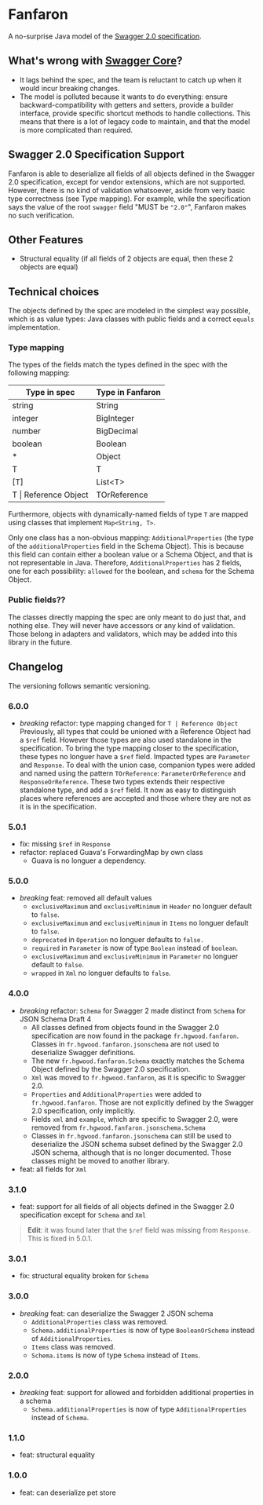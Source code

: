 # Fanfaron

A no-surprise Java model of the [Swagger 2.0 specification](https://github.com/swagger-api/swagger-spec/blob/master/versions/2.0.md).

## What's wrong with [Swagger Core](https://github.com/swagger-api/swagger-core)?

- It lags behind the spec, and the team is reluctant to catch up when it would incur breaking changes.
- The model is polluted because it wants to do everything: ensure backward-compatibility with getters and setters,
provide a builder interface, provide specific shortcut methods to handle collections. This means that there is a lot of
legacy code to maintain, and that the model is more complicated than required.

## Swagger 2.0 Specification Support

Fanfaron is able to deserialize all fields of all objects defined in the Swagger 2.0 specification, except for vendor
extensions, which are not supported. However, there is no kind of validation whatsoever, aside from very basic type
correctness (see Type mapping). For example, while the specification says the value of the root `swagger` field "MUST
be `"2.0"`", Fanfaron makes no such verification.

## Other Features

- Structural equality (if all fields of 2 objects are equal, then these 2 objects are equal) 

## Technical choices

The objects defined by the spec are modeled in the simplest way possible, which is as value types: Java classes with
public fields and a correct `equals` implementation.

### Type mapping

The types of the fields match the types defined in the spec with the following mapping:

Type in spec | Type in Fanfaron
------------ | ----------------
string | String
integer | BigInteger
number | BigDecimal
boolean | Boolean
* | Object
T | T
[T] | List\<T\>
T \| Reference Object | TOrReference

Furthermore, objects with dynamically-named fields of type `T` are mapped using classes that implement `Map<String, T>`.

Only one class has a non-obvious mapping: `AdditionalProperties` (the type of the `additionalProperties` field in the 
Schema Object). This is because this field can contain either a boolean value or a Schema Object, and that is not
representable in Java. Therefore, `AdditionalProperties` has 2 fields, one for each possibility: `allowed` for the 
boolean, and `schema` for the Schema Object.

### Public fields??

The classes directly mapping the spec are only meant to do just that, and nothing else. They will never have accessors
or any kind of validation. Those belong in adapters and validators, which may be added into this library in the future.

## Changelog

The versioning follows semantic versioning.

### 6.0.0

- *breaking* refactor: type mapping changed for `T | Reference Object`
Previously, all types that could be unioned with a Reference Object had a `$ref` field. However those types are also
used standalone in the specification. To bring the type mapping closer to the specification, these types no longuer have
a `$ref` field. Impacted types are `Parameter` and `Response`. To deal with the union case, companion types were added
and named using the pattern `TOrReference`: `ParameterOrReference` and `ResponseOrReference`. These two types extends
their respective standalone type, and add a `$ref` field. It now as easy to distinguish places where references are
accepted and those where they are not as it is in the specification.

### 5.0.1

- fix: missing `$ref` in `Response`
- refactor: replaced Guava's ForwardingMap by own class
  - Guava is no longuer a dependency.

### 5.0.0

- *breaking* feat: removed all default values
  - `exclusiveMaximum` and `exclusiveMinimum` in `Header` no longuer default to `false`.
  - `exclusiveMaximum` and `exclusiveMinimum` in `Items` no longuer default to `false`.
  - `deprecated` in `Operation` no longuer defaults to `false.`
  - `required` in `Parameter` is now of type `Boolean` instead of `boolean`.
  - `exclusiveMaximum` and `exclusiveMinimum` in `Parameter` no longuer default to `false`.
  - `wrapped` in `Xml` no longuer defaults to `false`.

### 4.0.0

- *breaking* refactor: `Schema` for Swagger 2 made distinct from `Schema` for JSON Schema Draft 4
  - All classes defined from objects found in the Swagger 2.0 specification are now found in the package
  `fr.hgwood.fanfaron`. Classes in `fr.hgwood.fanfaron.jsonschema` are not used to deserialize Swagger definitions.
  - The new `fr.hgwood.fanfaron.Schema` exactly matches the Schema Object defined by the Swagger 2.0 specification.
  - `Xml` was moved to `fr.hgwood.fanfaron`, as it is specific to Swagger 2.0.
  - `Properties` and `AdditionalProperties` were added to `fr.hgwood.fanfaron`. Those are not explicitly defined by
  the Swagger 2.0 specification, only implicitly.
  - Fields `xml` and `example`, which are specific to Swagger 2.0, were removed from `fr.hgwood.fanfaron.jsonschema.Schema`
  - Classes in `fr.hgwood.fanfaron.jsonschema` can still be used to deserialize the JSON schema subset defined by the
  Swagger 2.0 JSON schema, although that is no longer documented. Those classes might be moved to another library.
- feat: all fields for `Xml`

### 3.1.0

- feat: support for all fields of all objects defined in the Swagger 2.0 specification except for `Schema` and `Xml`

> **Edit**: it was found later that the `$ref` field was missing from `Response`. This is fixed in 5.0.1.

### 3.0.1

- fix: structural equality broken for `Schema`

### 3.0.0

- *breaking* feat: can deserialize the Swagger 2 JSON schema
  - `AdditionalProperties` class was removed.
  - `Schema.additionalProperties` is now of type `BooleanOrSchema` instead of `AdditionalProperties`.
  - `Items` class was removed.
  - `Schema.items` is now of type `Schema` instead of `Items`.

### 2.0.0

- *breaking* feat: support for allowed and forbidden additional properties in a schema
  - `Schema.additionalProperties` is now of type `AdditionalProperties` instead of `Schema`.

### 1.1.0

- feat: structural equality

### 1.0.0

- feat: can deserialize pet store
